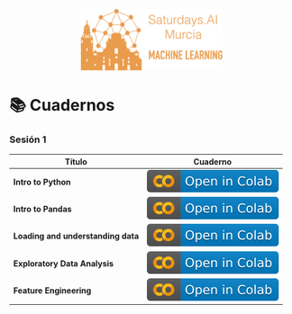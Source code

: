 <p align="center"><img width="50%" src="img/title.png" /></p>

# 📚 Cuadernos

### Sesión 1

| Título               | Cuaderno |
|----------------------|----------|
| **Intro to Python**  | [![](img/colab.svg)](https://colab.research.google.com/github/SaturdaysAI-Murcia/machine-learning/blob/master/notebooks/1_introduction/1_1_intro_to_python.ipynb) |
| **Intro to Pandas**  | [![](img/colab.svg)](https://colab.research.google.com/github/SaturdaysAI-Murcia/machine-learning/blob/master/notebooks/1_introduction/1_2_intro_to_pandas.ipynb) |
| **Loading and understanding data**  | [![](img/colab.svg)](https://colab.research.google.com/github/SaturdaysAI-Murcia/machine-learning/blob/master/notebooks/1_introduction/1_3_loading_and_understanding_data.ipynb) |
| **Exploratory Data Analysis**  | [![](img/colab.svg)](https://colab.research.google.com/github/SaturdaysAI-Murcia/machine-learning/blob/master/notebooks/1_introduction/1_4_exploratory_data_analysis.ipynb) |
| **Feature Engineering**  | [![](img/colab.svg)](https://colab.research.google.com/github/SaturdaysAI-Murcia/machine-learning/blob/master/notebooks/1_introduction/1_5_feature_engineering.ipynb) |
